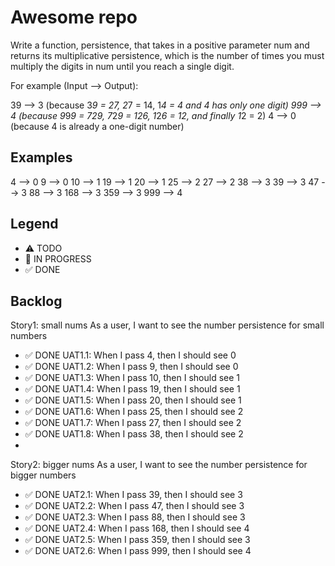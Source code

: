 # Awesome repo

Write a function, persistence, that takes in a positive parameter num and returns its multiplicative persistence, which is the number of times you must multiply the digits in num until you reach a single digit.

For example (Input --> Output):

39 --> 3 (because 3*9 = 27, 2*7 = 14, 1*4 = 4 and 4 has only one digit)
999 --> 4 (because 9*9*9 = 729, 7*2*9 = 126, 1*2*6 = 12, and finally 1*2 = 2)
4 --> 0 (because 4 is already a one-digit number)


## Examples

4 --> 0
9 --> 0
10 --> 1
19 --> 1
20 --> 1
25 --> 2
27 --> 2
38 --> 3
39 --> 3
47 --> 3
88 --> 3
168 --> 3
359 --> 3
999 --> 4


## Legend
- ⚠ TODO
- 🚧 IN PROGRESS
- ✅ DONE

## Backlog

Story1: small nums
As a user, I want to see the number persistence for small numbers
- ✅ DONE UAT1.1: When I pass 4, then I should see 0
- ✅ DONE UAT1.2: When I pass 9, then I should see 0
- ✅ DONE UAT1.3: When I pass 10, then I should see 1
- ✅ DONE UAT1.4: When I pass 19, then I should see 1
- ✅ DONE UAT1.5: When I pass 20, then I should see 1
- ✅ DONE UAT1.6: When I pass 25, then I should see 2
- ✅ DONE UAT1.7: When I pass 27, then I should see 2
- ✅ DONE UAT1.8: When I pass 38, then I should see 2
- 

Story2: bigger nums
As a user, I want to see the number persistence for bigger numbers
- ✅ DONE UAT2.1: When I pass 39, then I should see 3
- ✅ DONE UAT2.2: When I pass 47, then I should see 3
- ✅ DONE UAT2.3: When I pass 88, then I should see 3
- ✅ DONE UAT2.4: When I pass 168, then I should see 4
- ✅ DONE UAT2.5: When I pass 359, then I should see 3
- ✅ DONE UAT2.6: When I pass 999, then I should see 4
